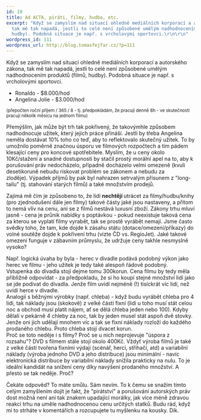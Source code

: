 ```yaml
---
id: 19
title: Ad ACTA, piráti, filmy, hudba, etc.
excerpt: "Když se zamyslím nad situací ohledně mediálních korporací a autorského zákona,
  tak mě tak napadá, jestli to celé není způsobené umělým nadhodnocením produktů (filmů,
  hudby). Podobná situace je např. s vrcholovými sportovci.\r\n\r\n"
wordpress_id: 111
wordpress_url: http://blog.tomasfejfar.cz/?p=111
---
```

<p>Když se zamyslím nad situací ohledně mediálních korporací a autorského zákona, tak mě tak napadá, jestli to celé není způsobené umělým nadhodnocením produktů (filmů, hudby). Podobná situace je např. s vrcholovými sportovci.</p>
<p><a id="more"></a><a id="more-111"></a></p>
<ul>
<li>Ronaldo - $8.000/hod</li>
<li>Angelina Jolie - $3.000/hod</li>
</ul>
<p><small>(přepočten roční příjem / 365 / 8 - tj. předpokládám, že pracují denně 8h - ve skutečnosti pracují několik měsícu na jednom filmu)</small></p>
<p>Přemýšlím, jak může být trh tak pokřivený, že takovýmhle způsobem nadhodnocuje užitek, který jejich práce přináší. Jestli by třeba Angelina neměla dostávat 10% toho co teď, aby to reflektovalo skutečný užitek. To by umožnilo poměrně značnou úsporu ve filmových rozpočtech a tím pádem klesající ceny pro koncové spotřebitele. Myslím, že u ceny okolo 10Kč/stažení a snadné dostupnosti by stačil prostý morální apel na to, aby k porušování práv nedocházelo, případně docházelo velmi omezeně (kvuli desetikoruně nebudu riskovat problém se zákonem a nebudu za zloděje). Výpadek příjmů by pak byl nahrazen setrvalým přísunem z "long-tailu" (tj. stahování starých filmů) a také množstvím prodejů.</p>
<p>Zajímá mě čím je způsobeno to, že lidi <strong>nechtějí </strong>utrácet za filmy/hudbu/knihy (pro zjednodušení dále jen filmy) takové částy jaké jsou nastaveny, a přitom to nemá vliv na cenu, ani se z filmů nestává luxusní zboží. Zákony trhu mluví jasně - cena je průnik nabídky s poptávkou - pokud neexistuje taková cena za kterou se vyplatí filmy vyrabět, tak se prostě vyrábět nemají. Jsme často svědky toho, že tam, kde dojde k zásahu státu (dotace/omezení/příkazy) do volné soutěže dojde k pokřivení trhu (vizte ČD vs. RegioJet). Jaké takové omezení funguje v zábavním průmyslu, že udržuje ceny takhle nesmyslně vysoko?</p>
<p>Např. logická úvaha by byla - herec v divadle podává podobný výkon jako herec ve filmu - jeho užitek je tedy také alespoň řádově podobný. Vstupenka do divadla stojí dejme tomu 300korun. Cena filmu by tedy měla přibližně odpovídat - za předpokladu, že si ho koupí stejné množství lidí jako se jde podívat do divadla. Jenže film uvidí nejméně (!) tisíckrát víc lidí, než uvidí herce v divadle.<br />
Analogií s běžnými výrobky (např. chleba) - když budu vyrábět chleba pro 4 lidi, tak náklady jsou (skokově) z velké části fixní (lidi u toho musí stát celou noc a obchod musí platit nájem, ať se dělá chleba jeden nebo 100). Kdyby dělali v pekárně 4 chleby za noc, tak by jeden musel stát aspoň dvě stovky. Jenže oni jich udělají mnohem víc a tak se fixní náklady rozloží do každého prodaného chlebu. Proto chleba stojí dvacet korun.<br />
Proč se toto neděje i s filmy? Proč se u nich neprojevuje "úspora z rozsahu"? DVD s filmem stále stojí okolo 400Kč. Vždyť výroba filmů je také z velké části tvořena fixními výdaji (scénář, herci, střihačí, atd) a variabilní náklady (výroba jednoho DVD a jeho distribuce) jsou minimální - navíc elektronická distribuce by variabilní náklady snížila prakticky na nulu. To je ideální kandidát na snížení ceny díky navýšení prodaného množství. A přesto se tak neděje. Proč?</p>
<p>Čekáte odpověd? To máte smůlu. Sám nevím. To k čemu se snažím tímto celým zamyšlením dojít je fakt, že "pirátství" a porušování autorských práv dost možná není ani tak znakem upadající morálky, jak více méně zdravou reakcí trhu na uměle nadhodnocenou cenu určitých statků. Budu rád, když mi to strháte v komentářích a rozcupujete tu myšlenku na kousky. Dík.</p>
